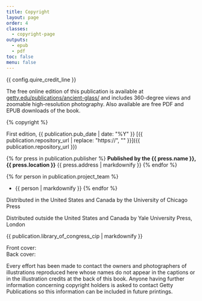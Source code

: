 ```yaml
---
title: Copyright
layout: page
order: 4
classes:
  - copyright-page
outputs:
  - epub
  - pdf
toc: false
menu: false
---
```


{{ config.quire_credit_line }}

The free online edition of this publication is available at [getty.edu/publications/ancient-glass/](https://getty.edu/publications/ancient-glass/) and includes 360-degree views and zoomable high-resolution photography. Also available are free PDF and EPUB downloads of the book.

{% copyright %}

First edition, {{ publication.pub_date | date: "%Y" }}
[{{ publication.repository_url | replace: "https://", "" }}]({{ publication.repository_url }})


<div class="publisher no-break-container">

{% for press in publication.publisher %}
**Published by the {{ press.name }}, {{ press.location }}**
{{ press.address | markdownify }}
{% endfor %}

</div>
<div class="project-team no-break-container">

{% for person in publication.project_team %}
- {{ person | markdownify }}
{% endfor %}

</div>
<div class="distribution no-break-container">

Distributed in the United States and Canada by the University of Chicago Press

Distributed outside the United States and Canada by Yale University Press, London

</div>
<div class="cip-data no-break-container">

{{ publication.library_of_congress_cip | markdownify }}

</div>
<div class="cover-image-credits">

Front cover:  
Back cover:

Every effort has been made to contact the owners and photographers of illustrations reproduced here whose names do not appear in the captions or in the illustration credits at the back of this book. Anyone having further information concerning copyright holders is asked to contact Getty Publications so this information can be included in future printings.

</div>

